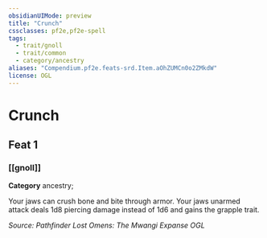 ```yaml
---
obsidianUIMode: preview
title: "Crunch"
cssclasses: pf2e,pf2e-spell
tags:
  - trait/gnoll
  - trait/common
  - category/ancestry
aliases: "Compendium.pf2e.feats-srd.Item.aOhZUMCn0o2ZMkdW"
license: OGL
---
```

# Crunch
## Feat 1
### [[gnoll]]

**Category** ancestry; 




Your jaws can crush bone and bite through armor. Your jaws unarmed attack deals 1d8 piercing damage instead of 1d6 and gains the grapple trait.

*Source: Pathfinder Lost Omens: The Mwangi Expanse*
*OGL*